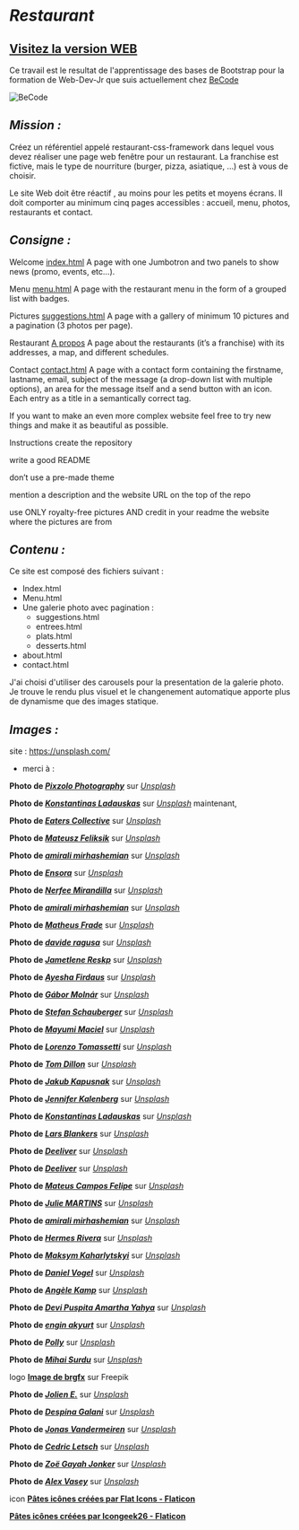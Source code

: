 # _Restaurant_

## [Visitez la version WEB ](https://cebe0210.github.io/restaurant-css-framework/index.html "La Follia della Pasta")

Ce travail est le resultat de l'apprentissage des bases de Bootstrap pour la formation de Web-Dev-Jr que suis actuellement chez [BeCode](https://becode.org/all-trainings/pedagogical-framework-junior-developer/ "BeCode.org")

![BeCode](https://res.cloudinary.com/practicaldev/image/fetch/s--lirxSGIl--/c_fill,f_auto,fl_progressive,h_320,q_auto,w_320/https://dev-to-uploads.s3.amazonaws.com/uploads/organization/profile_image/1675/3e6f1228-27eb-47af-a6ce-b4cd0854f8ac.png "BeCode")

## _Mission :_

Créez un référentiel appelé restaurant-css-framework dans lequel vous devez réaliser une page web fenêtre pour un restaurant. La franchise est fictive, mais le type de nourriture (burger, pizza, asiatique, …​) est à vous de choisir.

Le site Web doit être réactif , au moins pour les petits et moyens écrans. Il doit comporter au minimum cinq pages accessibles : accueil, menu, photos, restaurants et contact.


## _Consigne :_

Welcome [index.html](index.html)
A page with one Jumbotron and two panels to show news (promo, events, etc…​).

Menu [menu.html](menu.html)
A page with the restaurant menu in the form of a grouped list with badges.

Pictures [suggestions.html](suggestions.html)
A page with a gallery of minimum 10 pictures and a pagination (3 photos per page).

Restaurant [A propos](about.html)
A page about the restaurants (it’s a franchise) with its addresses, a map, and different schedules.

Contact [contact.html](contact.html)
A page with a contact form containing the firstname, lastname, email, subject of the message (a drop-down list with multiple options), an area for the message itself and a send button with an icon. Each entry as a title in a semantically correct tag.

If you want to make an even more complex website feel free to try new things and make it as beautiful as possible.

Instructions
create the repository

write a good README

don’t use a pre-made theme

mention a description and the website URL on the top of the repo

use ONLY royalty-free pictures AND credit in your readme the website where the pictures are from

## _Contenu :_

Ce site est composé des fichiers suivant :

- Index.html
- Menu.html
- Une galerie photo avec pagination :
    - suggestions.html
    - entrees.html
    - plats.html
    - desserts.html
- about.html
- contact.html

J'ai choisi d'utiliser des carousels pour la presentation de la galerie photo. Je trouve le rendu plus visuel et le changenement automatique apporte plus de dynamisme que des images statique. 





## _Images :_
site : https://unsplash.com/  
* merci à :

**Photo de [***Pixzolo Photography***](https://unsplash.com/fr/@pixzolo?utm_source=unsplash&utm_medium=referral&utm_content=creditCopyText "Pixzolo Photography")** sur [*Unsplash*](https://unsplash.com/fr/photos/aeESmmFKH0M?utm_source=unsplash&utm_medium=referral&utm_content=creditCopyText "Unsplash")
  
**Photo de [***Konstantinas Ladauskas***](https://unsplash.com/fr/@konstantinas?utm_source=unsplash&utm_medium=referral&utm_content=creditCopyText "Konstantinas Ladauskas")** sur [*Unsplash*](https://unsplash.com/fr/photos/8-hNlMngTyQ?utm_source=unsplash&utm_medium=referral&utm_content=creditCopyText "Unsplash") maintenant,

**Photo de [***Eaters Collective***](https://unsplash.com/fr/@eaterscollective?utm_source=unsplash&utm_medium=referral&utm_content=creditCopyText "Eaters Collective")** sur [*Unsplash*](https://unsplash.com/fr/photos/ddZYOtZUnBk?utm_source=unsplash&utm_medium=referral&utm_content=creditCopyText "Unsplash")

**Photo de [***Mateusz Feliksik***](https://unsplash.com/fr/@mateusz_feliksik?utm_source=unsplash&utm_medium=referral&utm_content=creditCopyText "Mateusz Feliksik")** sur [*Unsplash*](https://unsplash.com/fr/photos/-9ypyrRAjdw?utm_source=unsplash&utm_medium=referral&utm_content=creditCopyText "Unsplash")

**Photo de [***amirali mirhashemian***](https://unsplash.com/fr/@amir_v_ali?utm_source=unsplash&utm_medium=referral&utm_content=creditCopyText "amirali mirhashemian")** sur [*Unsplash*](https://unsplash.com/fr/photos/jE2fHnuo2lg?utm_source=unsplash&utm_medium=referral&utm_content=creditCopyText "Unsplash")

**Photo de [***Ensora***](https://unsplash.com/fr/@ensoraco?utm_source=unsplash&utm_medium=referral&utm_content=creditCopyText "Ensora")** sur [*Unsplash*](https://unsplash.com/fr/photos/2Hbj43Nn2BM?utm_source=unsplash&utm_medium=referral&utm_content=creditCopyText "Unsplash")

**Photo de [***Nerfee Mirandilla***](https://unsplash.com/fr/@nerfee?utm_source=unsplash&utm_medium=referral&utm_content=creditCopyText "Nerfee Mirandilla")** sur [*Unsplash*](https://unsplash.com/fr/photos/nSjtB1tBIVw?utm_source=unsplash&utm_medium=referral&utm_content=creditCopyText "Unsplash")

**Photo de [***amirali mirhashemian***](https://unsplash.com/fr/@amir_v_ali?utm_source=unsplash&utm_medium=referral&utm_content=creditCopyText "amirali mirhashemian")** sur [*Unsplash*](https://unsplash.com/fr/photos/xQtNCAm-32o?utm_source=unsplash&utm_medium=referral&utm_content=creditCopyText "Unsplash")

**Photo de [***Matheus Frade***](https://unsplash.com/fr/@matheusfrade?utm_source=unsplash&utm_medium=referral&utm_content=creditCopyText "Matheus Frade")** sur [*Unsplash*](https://unsplash.com/fr/photos/FTsSl_n7d4g?utm_source=unsplash&utm_medium=referral&utm_content=creditCopyText "Unsplash")

**Photo de [***davide ragusa***](https://unsplash.com/fr/@davideragusa?utm_source=unsplash&utm_medium=referral&utm_content=creditCopyText "davide ragusa")** sur [*Unsplash*](https://unsplash.com/fr/photos/FwiLgvi-2Do?utm_source=unsplash&utm_medium=referral&utm_content=creditCopyText "Unsplash")

**Photo de [***Jametlene Reskp***](https://unsplash.com/fr/@reskp?utm_source=unsplash&utm_medium=referral&utm_content=creditCopyText "Jametlene Reskp")** sur [*Unsplash*](https://unsplash.com/fr/photos/q-ZZ6lT16J0?utm_source=unsplash&utm_medium=referral&utm_content=creditCopyText "Unsplash")

**Photo de [***Ayesha Firdaus***](https://unsplash.com/fr/@ayeshafirdaus?utm_source=unsplash&utm_medium=referral&utm_content=creditCopyText "Ayesha Firdaus")** sur [*Unsplash*](https://unsplash.com/fr/photos/c3esWyvW3E4?utm_source=unsplash&utm_medium=referral&utm_content=creditCopyText "Unsplash")

**Photo de [***Gábor Molnár***](https://unsplash.com/fr/@gabormolnar92?utm_source=unsplash&utm_medium=referral&utm_content=creditCopyText "Gábor Molnár")** sur [*Unsplash*](https://unsplash.com/fr/photos/x1HYULyQu70?utm_source=unsplash&utm_medium=referral&utm_content=creditCopyText "Unsplash")

**Photo de [***Stefan Schauberger***](https://unsplash.com/fr/@wuf2018?utm_source=unsplash&utm_medium=referral&utm_content=creditCopyText "Stefan Schauberger")** sur [*Unsplash*](https://unsplash.com/fr/photos/TtW_lX_F3xM?utm_source=unsplash&utm_medium=referral&utm_content=creditCopyText "Unsplash")

**Photo de [***Mayumi Maciel***](https://unsplash.com/fr/@mayumimaciel?utm_source=unsplash&utm_medium=referral&utm_content=creditCopyText "Mayumi Maciel")** sur [*Unsplash*](https://unsplash.com/fr/photos/un-tas-de-beignets-qui-sont-poses-sur-le-sol-tA-eNIV-geQ?utm_source=unsplash&utm_medium=referral&utm_content=creditCopyText "Unsplash")

**Photo de [***Lorenzo Tomassetti***](https://unsplash.com/fr/@loren_zot?utm_source=unsplash&utm_medium=referral&utm_content=creditCopyText "Lorenzo Tomassetti")** sur [*Unsplash*](https://unsplash.com/fr/photos/XGHCq5jlXkc?utm_source=unsplash&utm_medium=referral&utm_content=creditCopyText "Unsplash")


**Photo de [***Tom Dillon***](https://unsplash.com/fr/@tdillon19?utm_source=unsplash&utm_medium=referral&utm_content=creditCopyText "Tom Dillon")** sur [*Unsplash*](https://unsplash.com/fr/photos/9eIbwtyl4Xs?utm_source=unsplash&utm_medium=referral&utm_content=creditCopyText "Unsplash")

**Photo de [***Jakub Kapusnak***](https://unsplash.com/fr/@foodiesfeed?utm_source=unsplash&utm_medium=referral&utm_content=creditCopyText "Jakub Kapusnak")** sur [*Unsplash*](https://unsplash.com/fr/photos/tEVisOXz26Y?utm_source=unsplash&utm_medium=referral&utm_content=creditCopyText "Unsplash")

**Photo de [***Jennifer Kalenberg***](https://unsplash.com/fr/@jkalen71?utm_source=unsplash&utm_medium=referral&utm_content=creditCopyText "Jennifer Kalenberg")** sur [*Unsplash*](https://unsplash.com/fr/photos/un-groupe-de-personnes-debout-sous-une-tente-blanche-Q51MfLHBlHM?utm_source=unsplash&utm_medium=referral&utm_content=creditCopyText "Unsplash")

**Photo de [***Konstantinas Ladauskas***](https://unsplash.com/fr/@konstantinas?utm_content=creditCopyText&utm_medium=referral&utm_source=unsplash "Konstantinas Ladauskas")** sur [*Unsplash*](https://unsplash.com/fr/photos/86vIY4SPr6A?utm_content=creditCopyText&utm_medium=referral&utm_source=unsplash "Unsplash")

**Photo de [***Lars Blankers***](https://unsplash.com/fr/@lmablankers?utm_content=creditCopyText&utm_medium=referral&utm_source=unsplash "Lars Blankers")** sur [*Unsplash*](https://unsplash.com/fr/photos/rcHDmSFdr7Q?utm_content=creditCopyText&utm_medium=referral&utm_source=unsplash "Unsplash")

**Photo de [***Deeliver***](https://unsplash.com/fr/@deeliver?utm_content=creditCopyText&utm_medium=referral&utm_source=unsplash "Deeliver")** sur [*Unsplash*](https://unsplash.com/fr/photos/une-assiette-verte-garnie-daliments-frits-sur-une-table-2jRrG99uS9k?utm_content=creditCopyText&utm_medium=referral&utm_source=unsplash "Unsplash")

**Photo de [***Deeliver***](https://unsplash.com/fr/@deeliver?utm_content=creditCopyText&utm_medium=referral&utm_source=unsplash "Deeliver")** sur [*Unsplash*](https://unsplash.com/fr/photos/une-assiette-verte-garnie-daliments-frits-sur-une-table-2jRrG99uS9k?utm_content=creditCopyText&utm_medium=referral&utm_source=unsplash "Unsplash")

**Photo de [***Mateus Campos Felipe***](https://unsplash.com/fr/@matcfelipe?utm_content=creditCopyText&utm_medium=referral&utm_source=unsplash "Mateus Campos Felipe")** sur [*Unsplash*](https://unsplash.com/fr/photos/-XazBwHUtJs?utm_content=creditCopyText&utm_medium=referral&utm_source=unsplash "Unsplash")

**Photo de [***Julie MARTINS***](https://unsplash.com/fr/@staycem?utm_content=creditCopyText&utm_medium=referral&utm_source=unsplash "Julie MARTINS")** sur [*Unsplash*](https://unsplash.com/fr/photos/9_JzprubLOs?utm_content=creditCopyText&utm_medium=referral&utm_source=unsplash "Unsplash")

**Photo de [***amirali mirhashemian***](https://unsplash.com/fr/@amir_v_ali?utm_content=creditCopyText&utm_medium=referral&utm_source=unsplash "amirali mirhashemian")** sur [*Unsplash*](https://unsplash.com/fr/photos/zrl9pZp-nos?utm_content=creditCopyText&utm_medium=referral&utm_source=unsplash "Unsplash")

**Photo de [***Hermes Rivera***](https://unsplash.com/fr/@hermez777?utm_content=creditCopyText&utm_medium=referral&utm_source=unsplash "Hermes Rivera")** sur [*Unsplash*](https://unsplash.com/fr/photos/aK6WGqxyHFw?utm_content=creditCopyText&utm_medium=referral&utm_source=unsplash "Unsplash")

**Photo de [***Maksym Kaharlytskyi***](https://unsplash.com/fr/@qwitka?utm_content=creditCopyText&utm_medium=referral&utm_source=unsplash "Maksym Kaharlytskyi")** sur [*Unsplash*](https://unsplash.com/fr/photos/3uJt73tr4hI?utm_content=creditCopyText&utm_medium=referral&utm_source=unsplash "Unsplash")

**Photo de [***Daniel Vogel***](https://unsplash.com/fr/@vogel11?utm_content=creditCopyText&utm_medium=referral&utm_source=unsplash "Daniel Vogel")** sur [*Unsplash*](https://unsplash.com/fr/photos/PUDQGDlM_V8?utm_content=creditCopyText&utm_medium=referral&utm_source=unsplash "Unsplash")

**Photo de [***Angèle Kamp***](https://unsplash.com/fr/@angelekamp?utm_content=creditCopyText&utm_medium=referral&utm_source=unsplash "Angèle Kamp")** sur [*Unsplash*](https://unsplash.com/fr/photos/WpnGOZ3C5uU?utm_content=creditCopyText&utm_medium=referral&utm_source=unsplash "Unsplash")

**Photo de [***Devi Puspita Amartha Yahya***](https://unsplash.com/fr/@deviyahya?utm_content=creditCopyText&utm_medium=referral&utm_source=unsplash "Devi Puspita Amartha Yahya")** sur [*Unsplash*](https://unsplash.com/fr/photos/VF9eXSY5_50?utm_content=creditCopyText&utm_medium=referral&utm_source=unsplash "Unsplash")

**Photo de [***engin akyurt***](https://unsplash.com/fr/@enginakyurt?utm_content=creditCopyText&utm_medium=referral&utm_source=unsplash "engin akyurt")** sur [*Unsplash*](https://unsplash.com/fr/photos/Jrvcg9My0B4?utm_content=creditCopyText&utm_medium=referral&utm_source=unsplash "Unsplash")

**Photo de [***Polly***](https://unsplash.com/fr/@solotravel_photalkgraphy?utm_content=creditCopyText&utm_medium=referral&utm_source=unsplash "Polly")** sur [*Unsplash*](https://unsplash.com/fr/photos/JxoW7xyAUGg?utm_content=creditCopyText&utm_medium=referral&utm_source=unsplash "Unsplash")

**Photo de [***Mihai Surdu***](https://unsplash.com/fr/@mihaisurdu?utm_content=creditCopyText&utm_medium=referral&utm_source=unsplash "Mihai Surdu")** sur [*Unsplash*](https://unsplash.com/fr/photos/oBxnHrCSa8E?utm_content=creditCopyText&utm_medium=referral&utm_source=unsplash "Unsplash")

logo
[**Image de brgfx**](https://fr.freepik.com/vecteurs-libre/conception-banniere-journee-nationale-spaghettis_33976278.htm#query=logo%20pate&position=11&from_view=search&track=ais) sur Freepik

**Photo de [***Jolien E.***](https://unsplash.com/fr/@jeva?utm_content=creditCopyText&utm_medium=referral&utm_source=unsplash)** sur [*Unsplash*](https://unsplash.com/fr/photos/paeptVxbSFM?utm_content=creditCopyText&utm_medium=referral&utm_source=unsplash)

**Photo de [***Despina Galani***](https://unsplash.com/fr/@despinagalani?utm_content=creditCopyText&utm_medium=referral&utm_source=unsplash)** sur [*Unsplash*](https://unsplash.com/fr/photos/5eMuDNuM08o?utm_content=creditCopyText&utm_medium=referral&utm_source=unsplash)

**Photo de [***Jonas Vandermeiren***](https://unsplash.com/fr/@jonasvandermeiren?utm_content=creditCopyText&utm_medium=referral&utm_source=unsplash)** sur [*Unsplash*](https://unsplash.com/fr/photos/-LACmV1rhyg?utm_content=creditCopyText&utm_medium=referral&utm_source=unsplash)

**Photo de [***Cedric Letsch***](https://unsplash.com/fr/@cedricletsch?utm_content=creditCopyText&utm_medium=referral&utm_source=unsplash)** sur [*Unsplash*](https://unsplash.com/fr/photos/03O_BOsaXGk?utm_content=creditCopyText&utm_medium=referral&utm_source=unsplash)

**Photo de [***Zoë Gayah Jonker***](https://unsplash.com/fr/@zoegayah?utm_content=creditCopyText&utm_medium=referral&utm_source=unsplash)** sur [*Unsplash*](https://unsplash.com/fr/photos/IIs0z8QZO-s?utm_content=creditCopyText&utm_medium=referral&utm_source=unsplash)

**Photo de [***Alex Vasey***](https://unsplash.com/fr/@alexrvasey?utm_content=creditCopyText&utm_medium=referral&utm_source=unsplash)** sur [*Unsplash*](https://unsplash.com/fr/photos/zMbxBDg4qBc?utm_content=creditCopyText&utm_medium=referral&utm_source=unsplash)

icon
[**Pâtes icônes créées par Flat Icons - Flaticon**](https://www.flaticon.com/fr/icones-gratuites/pates "pâtes icônes")

[**Pâtes icônes créées par Icongeek26 - Flaticon**](https://www.flaticon.com/fr/icones-gratuites/pates "pâtes icônes")
